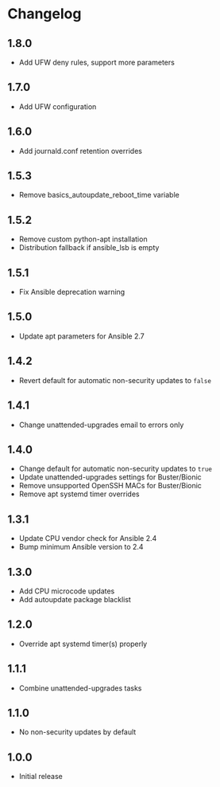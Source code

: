 Changelog
=========

1.8.0
-----
* Add UFW deny rules, support more parameters

1.7.0
-----
* Add UFW configuration

1.6.0
-----
* Add journald.conf retention overrides

1.5.3
-----
* Remove basics_autoupdate_reboot_time variable

1.5.2
-----
* Remove custom python-apt installation
* Distribution fallback if ansible_lsb is empty

1.5.1
-----
* Fix Ansible deprecation warning

1.5.0
-----
* Update apt parameters for Ansible 2.7

1.4.2
-----
* Revert default for automatic non-security updates to `false`

1.4.1
-----
* Change unattended-upgrades email to errors only

1.4.0
-----
* Change default for automatic non-security updates to `true`
* Update unattended-upgrades settings for Buster/Bionic
* Remove unsupported OpenSSH MACs for Buster/Bionic
* Remove apt systemd timer overrides

1.3.1
-----
* Update CPU vendor check for Ansible 2.4
* Bump minimum Ansible version to 2.4

1.3.0
-----
* Add CPU microcode updates
* Add autoupdate package blacklist

1.2.0
-----
* Override apt systemd timer(s) properly

1.1.1
-----
* Combine unattended-upgrades tasks

1.1.0
-----
* No non-security updates by default

1.0.0
-----
* Initial release
